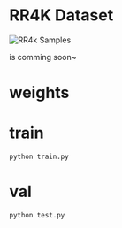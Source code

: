 # RR4K Dataset
![RR4k Samples]([./imgs/rr4k_samples.png](https://github.com/jengchauwei/RR4K/blob/main/imgs/RR4K_samples.png))

is comming soon~

# weights

# train
    python train.py
# val
    python test.py
